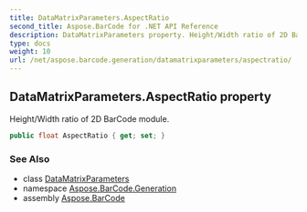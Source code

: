```yaml
---
title: DataMatrixParameters.AspectRatio
second_title: Aspose.BarCode for .NET API Reference
description: DataMatrixParameters property. Height/Width ratio of 2D BarCode module
type: docs
weight: 10
url: /net/aspose.barcode.generation/datamatrixparameters/aspectratio/
---
```

## DataMatrixParameters.AspectRatio property

Height/Width ratio of 2D BarCode module.

```csharp
public float AspectRatio { get; set; }
```

### See Also

* class [DataMatrixParameters](../)
* namespace [Aspose.BarCode.Generation](../../../aspose.barcode.generation/)
* assembly [Aspose.BarCode](../../../)



